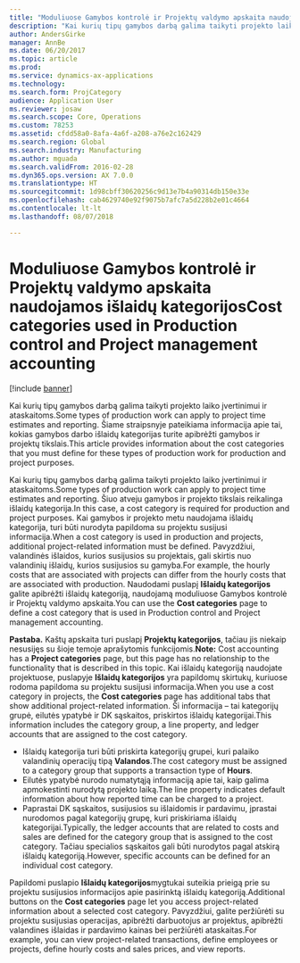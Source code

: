 ```yaml
---
title: "Moduliuose Gamybos kontrolė ir Projektų valdymo apskaita naudojamos išlaidų kategorijos"
description: "Kai kurių tipų gamybos darbą galima taikyti projekto laiko įvertinimui ir ataskaitoms. Šiame straipsnyje pateikiama informacija apie tai, kokias gamybos darbo išlaidų kategorijas turite apibrėžti gamybos ir projektų tikslais."
author: AndersGirke
manager: AnnBe
ms.date: 06/20/2017
ms.topic: article
ms.prod: 
ms.service: dynamics-ax-applications
ms.technology: 
ms.search.form: ProjCategory
audience: Application User
ms.reviewer: josaw
ms.search.scope: Core, Operations
ms.custom: 78253
ms.assetid: cfdd58a0-8afa-4a6f-a208-a76e2c162429
ms.search.region: Global
ms.search.industry: Manufacturing
ms.author: mguada
ms.search.validFrom: 2016-02-28
ms.dyn365.ops.version: AX 7.0.0
ms.translationtype: HT
ms.sourcegitcommit: 1d98cbff30620256c9d13e7b4a90314db150e33e
ms.openlocfilehash: cab4629740e92f9075b7afc7a5d228b2e01c4664
ms.contentlocale: lt-lt
ms.lasthandoff: 08/07/2018

---
```


# <a name="cost-categories-used-in-production-control-and-project-management-accounting"></a><span data-ttu-id="20c56-104">Moduliuose Gamybos kontrolė ir Projektų valdymo apskaita naudojamos išlaidų kategorijos</span><span class="sxs-lookup"><span data-stu-id="20c56-104">Cost categories used in Production control and Project management accounting</span></span>

[!include [banner](../includes/banner.md)]

<span data-ttu-id="20c56-105">Kai kurių tipų gamybos darbą galima taikyti projekto laiko įvertinimui ir ataskaitoms.</span><span class="sxs-lookup"><span data-stu-id="20c56-105">Some types of production work can apply to project time estimates and reporting.</span></span> <span data-ttu-id="20c56-106">Šiame straipsnyje pateikiama informacija apie tai, kokias gamybos darbo išlaidų kategorijas turite apibrėžti gamybos ir projektų tikslais.</span><span class="sxs-lookup"><span data-stu-id="20c56-106">This article provides information about the cost categories that you must define for these types of production work for production and project purposes.</span></span>

<span data-ttu-id="20c56-107">Kai kurių tipų gamybos darbą galima taikyti projekto laiko įvertinimui ir ataskaitoms.</span><span class="sxs-lookup"><span data-stu-id="20c56-107">Some types of production work can apply to project time estimates and reporting.</span></span> <span data-ttu-id="20c56-108">Šiuo atveju gamybos ir projekto tikslais reikalinga išlaidų kategorija.</span><span class="sxs-lookup"><span data-stu-id="20c56-108">In this case, a cost category is required for production and project purposes.</span></span> <span data-ttu-id="20c56-109">Kai gamybos ir projekto metu naudojama išlaidų kategorija, turi būti nurodyta papildoma su projektu susijusi informacija.</span><span class="sxs-lookup"><span data-stu-id="20c56-109">When a cost category is used in production and projects, additional project-related information must be defined.</span></span> <span data-ttu-id="20c56-110">Pavyzdžiui, valandinės išlaidos, kurios susijusios su projektais, gali skirtis nuo valandinių išlaidų, kurios susijusios su gamyba.</span><span class="sxs-lookup"><span data-stu-id="20c56-110">For example, the hourly costs that are associated with projects can differ from the hourly costs that are associated with production.</span></span> <span data-ttu-id="20c56-111">Naudodami puslapį **Išlaidų kategorijos** galite apibrėžti išlaidų kategoriją, naudojamą moduliuose Gamybos kontrolė ir Projektų valdymo apskaita.</span><span class="sxs-lookup"><span data-stu-id="20c56-111">You can use the **Cost categories** page to define a cost category that is used in Production control and Project management accounting.</span></span> 

<span data-ttu-id="20c56-112">**Pastaba.** Kaštų apskaita turi puslapį **Projektų kategorijos**, tačiau jis niekaip nesusijęs su šioje temoje aprašytomis funkcijomis.</span><span class="sxs-lookup"><span data-stu-id="20c56-112">**Note:** Cost accounting has a **Project categories** page, but this page has no relationship to the functionality that is described in this topic.</span></span> <span data-ttu-id="20c56-113">Kai išlaidų kategoriją naudojate projektuose, puslapyje **Išlaidų kategorijos** yra papildomų skirtukų, kuriuose rodoma papildoma su projektu susijusi informacija.</span><span class="sxs-lookup"><span data-stu-id="20c56-113">When you use a cost category in projects, the **Cost categories** page has additional tabs that show additional project-related information.</span></span> <span data-ttu-id="20c56-114">Ši informacija – tai kategorijų grupė, eilutės ypatybė ir DK sąskaitos, priskirtos išlaidų kategorijai.</span><span class="sxs-lookup"><span data-stu-id="20c56-114">This information includes the category group, a line property, and ledger accounts that are assigned to the cost category.</span></span>

-   <span data-ttu-id="20c56-115">Išlaidų kategorija turi būti priskirta kategorijų grupei, kuri palaiko valandinių operacijų tipą **Valandos**.</span><span class="sxs-lookup"><span data-stu-id="20c56-115">The cost category must be assigned to a category group that supports a transaction type of **Hours**.</span></span>
-   <span data-ttu-id="20c56-116">Eilutės ypatybė nurodo numatytąją informaciją apie tai, kaip galima apmokestinti nurodytą projekto laiką.</span><span class="sxs-lookup"><span data-stu-id="20c56-116">The line property indicates default information about how reported time can be charged to a project.</span></span>
-   <span data-ttu-id="20c56-117">Paprastai DK sąskaitos, susijusios su išlaidomis ir pardavimu, įprastai nurodomos pagal kategorijų grupę, kuri priskiriama išlaidų kategorijai.</span><span class="sxs-lookup"><span data-stu-id="20c56-117">Typically, the ledger accounts that are related to costs and sales are defined for the category group that is assigned to the cost category.</span></span> <span data-ttu-id="20c56-118">Tačiau specialios sąskaitos gali būti nurodytos pagal atskirą išlaidų kategoriją.</span><span class="sxs-lookup"><span data-stu-id="20c56-118">However, specific accounts can be defined for an individual cost category.</span></span>

<span data-ttu-id="20c56-119">Papildomi puslapio **Išlaidų kategorijos**mygtukai suteikia prieigą prie su projektu susijusios informacijos apie pasirinktą išlaidų kategoriją.</span><span class="sxs-lookup"><span data-stu-id="20c56-119">Additional buttons on the **Cost categories** page let you access project-related information about a selected cost category.</span></span> <span data-ttu-id="20c56-120">Pavyzdžiui, galite peržiūrėti su projektu susijusias operacijas, apibrėžti darbuotojus ar projektus, apibrėžti valandines išlaidas ir pardavimo kainas bei peržiūrėti ataskaitas.</span><span class="sxs-lookup"><span data-stu-id="20c56-120">For example, you can view project-related transactions, define employees or projects, define hourly costs and sales prices, and view reports.</span></span>




